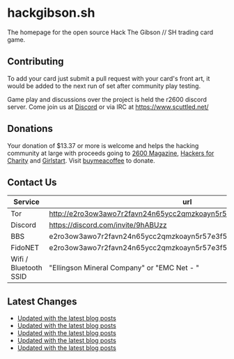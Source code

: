 # hackgibson.sh
The homepage for the open source Hack The Gibson // SH trading card game.


## Contributing

To add your card just submit a pull request with your card's front art, it would be added to the next run of set after community play testing.

Game play and discussions over the project is held the r2600 discord server. Come join us at [Discord](https://discord.com/invite/9hABUzz) or via IRC at https://www.scuttled.net/


## Donations

Your donation of $13.37 or more is welcome and helps the hacking community at large with proceeds going to [2600 Magazine](https://2600.com/), [Hackers for Charity](https://hackersforcharity.org) and [Girlstart](https://girlstart.org).  Visit [buymeacoffee](https://www.buymeacoffee.com/hackgibson.sh) to donate.


## Contact Us

Service | url
-|-
Tor | http://e2ro3ow3awo7r2favn24n65ycc2qmzkoayn5r57e3f56nvjwdcgg32ad.onion
Discord | https://discord.com/invite/9hABUzz
BBS | e2ro3ow3awo7r2favn24n65ycc2qmzkoayn5r57e3f56nvjwdcgg32ad.onion:23
FidoNET | e2ro3ow3awo7r2favn24n65ycc2qmzkoayn5r57e3f56nvjwdcgg32ad.onion:24554
Wifi / Bluetooth SSID | "Ellingson Mineral Company" or "EMC Net - <fidonet address>"

## Latest Changes
<!-- BLOG-POST-LIST:START -->
- [Updated with the latest blog posts](https://github.com/DFW2600/hackgibson.sh/commit/32ecf829f81903116a4c9938e91dceaa7cbb3c28)
- [Updated with the latest blog posts](https://github.com/DFW2600/hackgibson.sh/commit/8bbf6666d5ec3dd9ef5716b6fc8bd6229e4a74f3)
- [Updated with the latest blog posts](https://github.com/DFW2600/hackgibson.sh/commit/1c22141fca32e68a6a098fc34d08eb71674f0343)
- [Updated with the latest blog posts](https://github.com/DFW2600/hackgibson.sh/commit/78920c649c4f56a298c08eddef46dbcf1ad56886)
- [Updated with the latest blog posts](https://github.com/DFW2600/hackgibson.sh/commit/bc4f96fb2de3ff0334263e3f6a0e4f9a008e83b9)
<!-- BLOG-POST-LIST:END -->
